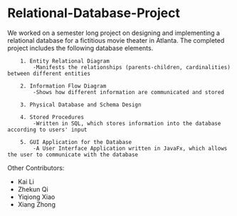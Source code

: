 # Relational-Database-Project
We worked on a semester long project on designing and implementing a relational database for a fictitious movie theater in Atlanta.
The completed project includes the following database elements.

        1. Entity Relational Diagram
            -Manifests the relationships (parents-children, cardinalities) between different entities
         
        2. Information Flow Diagram
            -Shows how different information are communicated and stored
           
        3. Physical Database and Schema Design
        
        4. Stored Procedures
            -Written in SQL, which stores information into the database according to users' input
            
        5. GUI Application for the Database
            -A User Interface Application written in JavaFx, which allows the user to communicate with the database
            
Other Contributors:
 - Kai Li
 - Zhekun Qi
 - Yiqiong Xiao
 - Xiang Zhong
            
        
